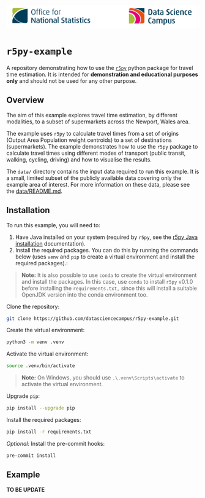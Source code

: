 <img src="https://github.com/datasciencecampus/awesome-campus/blob/master/ons_dsc_logo.png">

# `r5py-example`

A repository demonstrating how to use the [`r5py`] python package for travel
time estimation. It is intended for **demonstration and educational purposes only**
and should not be used for any other purpose.

## Overview

The aim of this example explores travel time estimation, by different modalities,
to a subset of supermarkets across the Newport, Wales area.

The example uses `r5py` to calculate travel times from a set of origins (Output
Area Population weight centroids) to a set of destinations (supermarkets). The
example demonstrates how to use the `r5py` package to calculate travel times
using different modes of transport (public transit, walking, cycling, driving)
and how to visualise the results.

The `data/` directory contains the input data required to run this example. It
is a small, limited subset of the publicly available data covering only the
example area of interest. For more information on these data, please see the
[data/README.md](data/README.md).


## Installation

To run this example, you will need to:

1. Have Java installed on your system (required by `r5py`, see the
[r5py Java installation] documentation).
2. Install the required packages. You can do this by running the commands
below (uses `venv` and `pip` to create a virtual environment and install the
required packages).:

> **Note:** It is also possible to use `conda` to create the virtual
> environment and install the packages. In this case, use `conda` to install
> `r5py` v0.1.0 before installing the `requirements.txt,` since this will
> install a suitable OpenJDK version into the conda environment too.

Clone the repository:

```bash
git clone https://github.com/datasciencecampus/r5py-example.git
```

Create the virtual environment:
```bash
python3 -m venv .venv
```

Activate the virtual environment:
```bash
source .venv/bin/activate
```

> **Note:** On Windows, you should use `.\.venv\Scripts\activate` to activate
> the virtual environment.

Upgrade `pip`:
```bash
pip install --upgrade pip
```

Install the required packages:
```bash
pip install -r requirements.txt
```

_Optional:_ Install the pre-commit hooks:
```bash
pre-commit install
```

## Example

**TO BE UPDATE**

[`r5py`]: https://r5py.readthedocs.io/en/stable/index.html
[r5py Java installation]: https://r5py.readthedocs.io/en/stable/user-guide/installation/installation.html#java-development-kit
